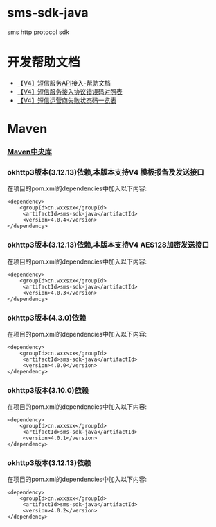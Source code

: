 # sms-sdk-java

sms http protocol sdk

# 开发帮助文档

- [【V4】短信服务API接入-帮助文档][]
- [【V4】短信服务接入协议错误码对照表][]
- [【V4】短信运营商失败状态码一览表][]

[【V4】短信服务API接入-帮助文档]:https://api-wiki.wxxsxx.com

[【V4】短信服务接入协议错误码对照表]:https://thoughts.teambition.com/share/5f22592404ce5e001a397794

[【V4】短信运营商失败状态码一览表]:https://thoughts.teambition.com/share/62f9aa40f3d36d0041586a7f#title=运营商短信失败状态码一览表

# Maven

### [Maven中央库](https://search.maven.org/artifact/cn.wxxsxx/sms-sdk-java/)

### okhttp3版本(3.12.13)依赖,本版本支持V4 模板报备及发送接口

在项目的pom.xml的dependencies中加入以下内容:

```
<dependency>
    <groupId>cn.wxxsxx</groupId>
     <artifactId>sms-sdk-java</artifactId>
     <version>4.0.4</version>
</dependency>
```

### okhttp3版本(3.12.13)依赖,本版本支持V4 AES128加密发送接口

在项目的pom.xml的dependencies中加入以下内容:

```
<dependency>
    <groupId>cn.wxxsxx</groupId>
     <artifactId>sms-sdk-java</artifactId>
     <version>4.0.3</version>
</dependency>
```

### okhttp3版本(4.3.0)依赖

在项目的pom.xml的dependencies中加入以下内容:

```
<dependency>
    <groupId>cn.wxxsxx</groupId>
     <artifactId>sms-sdk-java</artifactId>
     <version>4.0.0</version>
</dependency>
```

### okhttp3版本(3.10.0)依赖

在项目的pom.xml的dependencies中加入以下内容:

```
<dependency>
    <groupId>cn.wxxsxx</groupId>
     <artifactId>sms-sdk-java</artifactId>
     <version>4.0.1</version>
</dependency>
```

### okhttp3版本(3.12.13)依赖

在项目的pom.xml的dependencies中加入以下内容:

```
<dependency>
    <groupId>cn.wxxsxx</groupId>
     <artifactId>sms-sdk-java</artifactId>
     <version>4.0.2</version>
</dependency>
```